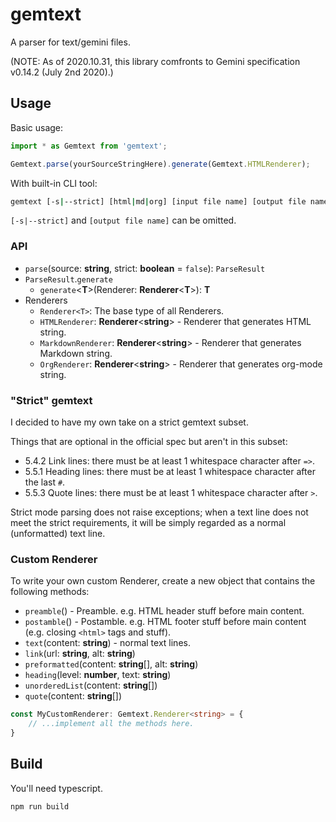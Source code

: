 # gemtext

A parser for text/gemini files.

(NOTE: As of 2020.10.31, this library comfronts to Gemini specification v0.14.2 (July 2nd 2020).)

## Usage

Basic usage:

``` typescript
import * as Gemtext from 'gemtext';

Gemtext.parse(yourSourceStringHere).generate(Gemtext.HTMLRenderer);
```

With built-in CLI tool:

``` bash
gemtext [-s|--strict] [html|md|org] [input file name] [output file name]
```

`[-s|--strict]` and `[output file name]` can be omitted.

### API

+ `parse`(source: **string**, strict: **boolean** = `false`): `ParseResult`
+ `ParseResult`.`generate`
  - `generate`<**T**>(Renderer: **Renderer**<**T**>): **T**
+ Renderers
  - `Renderer<T>`: The base type of all Renderers.
  - `HTMLRenderer`: **Renderer**<**string**> - Renderer that generates HTML string.
  - `MarkdownRenderer`: **Renderer**<**string**> - Renderer that generates Markdown string.
  - `OrgRenderer`: **Renderer**<**string**> - Renderer that generates org-mode string.

### "Strict" gemtext

I decided to have my own take on a strict gemtext subset.

Things that are optional in the official spec but aren't in this subset:

+ 5.4.2 Link lines: there must be at least 1 whitespace character after `=>`.
+ 5.5.1 Heading lines: there must be at least 1 whitespace character after the last `#`.
+ 5.5.3 Quote lines: there must be at least 1 whitespace character after `>`.

Strict mode parsing does not raise exceptions; when a text line does not meet the strict requirements, it will be simply regarded as a normal (unformatted) text line.

### Custom Renderer

To write your own custom Renderer, create a new object that contains the following methods:

+ `preamble`() - Preamble. e.g. HTML header stuff before main content.
+ `postamble`() - Postamble. e.g. HTML footer stuff before main content (e.g. closing `<html>` tags and stuff).
+ `text`(content: **string**) - normal text lines.
+ `link`(url: **string**, alt: **string**)
+ `preformatted`(content: **string**[], alt: **string**)
+ `heading`(level: **number**, text: **string**)
+ `unorderedList`(content: **string**[])
+ `quote`(content: **string**[])

``` typescript
const MyCustomRenderer: Gemtext.Renderer<string> = {
    // ...implement all the methods here.
}
```

## Build

You'll need typescript.

```
npm run build
```
